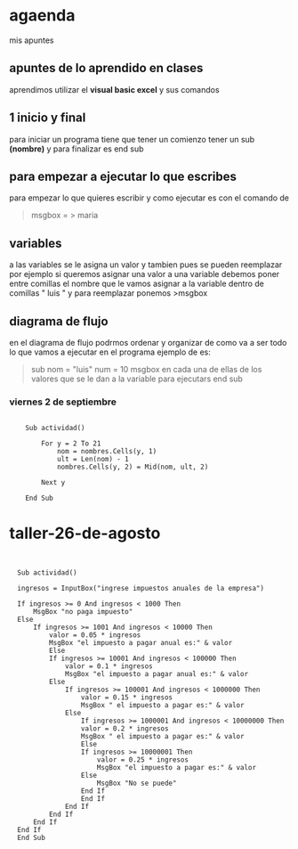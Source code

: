 # **agaenda**
mis apuntes
## **apuntes de lo aprendido en clases**
aprendimos utilizar el **visual basic excel** y sus comandos

## 1 **inicio y final**
 para iniciar un programa tiene que tener un comienzo tener un sub **(nombre)** y
 para finalizar es end sub
## **para empezar a ejecutar lo que escribes**
para empezar lo que quieres escribir y como ejecutar es con el comando de
> msgbox   = > maria
## **variables**
a las variables se le asigna un valor y tambien pues se pueden reemplazar
por ejemplo si queremos asignar una valor a una variable debemos poner entre
comillas el nombre que le vamos asignar a la variable dentro de comillas " luis "
y para reemplazar ponemos >msgbox
## **diagrama de flujo**
en el diagrama de flujo podrmos ordenar y organizar de como va a ser todo lo
que vamos a ejecutar en el programa ejemplo de es:

>sub
>nom = "luis"
>num = 10
>msgbox en cada una de ellas de los valores que se le dan a la variable para ejecutars
>end sub

### viernes 2 de septiembre


```

    Sub actividad()

        For y = 2 To 21
            nom = nombres.Cells(y, 1)
            ult = Len(nom) - 1
            nombres.Cells(y, 2) = Mid(nom, ult, 2)

        Next y

    End Sub

```

# taller-26-de-agosto

```


  Sub actividad()

  ingresos = InputBox("ingrese impuestos anuales de la empresa")

  If ingresos >= 0 And ingresos < 1000 Then
      MsgBox "no paga impuesto"
  Else
      If ingresos >= 1001 And ingresos < 10000 Then
          valor = 0.05 * ingresos
          MsgBox "el impuesto a pagar anual es:" & valor
          Else
          If ingresos >= 10001 And ingresos < 100000 Then
              valor = 0.1 * ingresos
              MsgBox "el impuesto a pagar anual es:" & valor
          Else
              If ingresos >= 100001 And ingresos < 1000000 Then
                  valor = 0.15 * ingresos
                  MsgBox " el impuesto a pagar es:" & valor
              Else
                  If ingresos >= 1000001 And ingresos < 10000000 Then
                  valor = 0.2 * ingresos
                  MsgBox " el impuesto a pagar es:" & valor
                  Else
                  If ingresos >= 10000001 Then
                      valor = 0.25 * ingresos
                      MsgBox "el impuesto a pagar es:" & valor
                  Else
                      MsgBox "No se puede"
                  End If
                  End If
              End If
          End If
      End If
  End If
  End Sub


```
